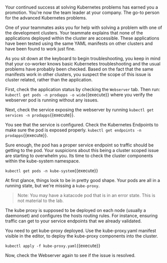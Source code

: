 Your continued success at solving Kubernetes problems has earned you a
promotion. You're now the team leader at your company. The go-to person for the
advanced Kubernetes problems.

One of your teammates asks you for help with solving a problem with one of the
development clusters. Your teammate explains that none of the applications
deployed within the cluster are accessible. These applications have been tested
using the same YAML manifests on other clusters and have been found to work just
fine.

As you sit down at the keyboard to begin troubleshooting, you keep in mind that
your co-worker knows basic Kubernetes troubleshooting and the usual problems
have probably been checked. Based on the fact that the same manifests work in
other clusters, you suspect the scope of this issue is cluster related, rather
than the application.

First, check the application status by checking the `Webserver` tab. 
Then run:
`kubectl get pods -n prodapps -o wide`{{execute}} 
where you verify the webserver pod is running without any issues.

Next, check the service exposing the webserver by running
`kubectl get services -n prodapps`{{execute}}.

You see that the service is configured. Check the Kubernetes Endpoints to make
sure the pod is exposed properly. `kubectl get endpoints -n prodapps`{{execute}}.

Sure enough, the pod has a proper service endpoint so traffic should be getting
to the pod. Your suspicions about this being a cluster scoped issue are starting
to overwhelm you. Its time to check the cluster components within the
kube-system namespace.

`kubectl get pods -n kube-system`{{execute}}

At first glance, things look to be in pretty good shape. Your pods are all in a
running state, but we're missing a `kube-proxy`. 

>Note: You may have a katacode pod that is in an error state. This is not
>material to the lab.

The kube proxy is supposed to be deployed on each node (usually a daemonset) and configures the
hosts routing rules. For instance, ensuring traffic can get to your service
endpoints that we already validated.

You need to get kube-proxy deployed. Use the kube-proxy.yaml manifest visible in
the editor, to deploy the kube-proxy components into the cluster.

`kubectl apply -f kube-proxy.yaml`{{execute}}

Now, check the Webserver again to see if the issue is resolved.